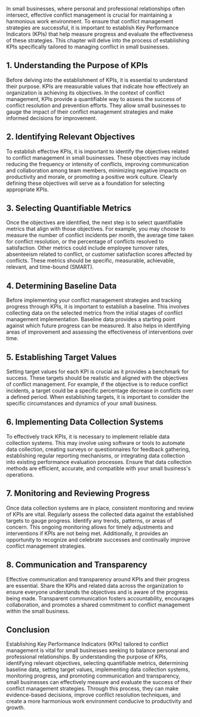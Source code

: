 
In small businesses, where personal and professional relationships often intersect, effective conflict management is crucial for maintaining a harmonious work environment. To ensure that conflict management strategies are successful, it is important to establish Key Performance Indicators (KPIs) that help measure progress and evaluate the effectiveness of these strategies. This chapter will delve into the process of establishing KPIs specifically tailored to managing conflict in small businesses.

## 1\. Understanding the Purpose of KPIs

Before delving into the establishment of KPIs, it is essential to understand their purpose. KPIs are measurable values that indicate how effectively an organization is achieving its objectives. In the context of conflict management, KPIs provide a quantifiable way to assess the success of conflict resolution and prevention efforts. They allow small businesses to gauge the impact of their conflict management strategies and make informed decisions for improvement.

## 2\. Identifying Relevant Objectives

To establish effective KPIs, it is important to identify the objectives related to conflict management in small businesses. These objectives may include reducing the frequency or intensity of conflicts, improving communication and collaboration among team members, minimizing negative impacts on productivity and morale, or promoting a positive work culture. Clearly defining these objectives will serve as a foundation for selecting appropriate KPIs.

## 3\. Selecting Quantifiable Metrics

Once the objectives are identified, the next step is to select quantifiable metrics that align with those objectives. For example, you may choose to measure the number of conflict incidents per month, the average time taken for conflict resolution, or the percentage of conflicts resolved to satisfaction. Other metrics could include employee turnover rates, absenteeism related to conflict, or customer satisfaction scores affected by conflicts. These metrics should be specific, measurable, achievable, relevant, and time-bound (SMART).

## 4\. Determining Baseline Data

Before implementing your conflict management strategies and tracking progress through KPIs, it is important to establish a baseline. This involves collecting data on the selected metrics from the initial stages of conflict management implementation. Baseline data provides a starting point against which future progress can be measured. It also helps in identifying areas of improvement and assessing the effectiveness of interventions over time.

## 5\. Establishing Target Values

Setting target values for each KPI is crucial as it provides a benchmark for success. These targets should be realistic and aligned with the objectives of conflict management. For example, if the objective is to reduce conflict incidents, a target could be a specific percentage decrease in conflicts over a defined period. When establishing targets, it is important to consider the specific circumstances and dynamics of your small business.

## 6\. Implementing Data Collection Systems

To effectively track KPIs, it is necessary to implement reliable data collection systems. This may involve using software or tools to automate data collection, creating surveys or questionnaires for feedback gathering, establishing regular reporting mechanisms, or integrating data collection into existing performance evaluation processes. Ensure that data collection methods are efficient, accurate, and compatible with your small business's operations.

## 7\. Monitoring and Reviewing Progress

Once data collection systems are in place, consistent monitoring and review of KPIs are vital. Regularly assess the collected data against the established targets to gauge progress. Identify any trends, patterns, or areas of concern. This ongoing monitoring allows for timely adjustments and interventions if KPIs are not being met. Additionally, it provides an opportunity to recognize and celebrate successes and continually improve conflict management strategies.

## 8\. Communication and Transparency

Effective communication and transparency around KPIs and their progress are essential. Share the KPIs and related data across the organization to ensure everyone understands the objectives and is aware of the progress being made. Transparent communication fosters accountability, encourages collaboration, and promotes a shared commitment to conflict management within the small business.

## Conclusion

Establishing Key Performance Indicators (KPIs) tailored to conflict management is vital for small businesses seeking to balance personal and professional relationships. By understanding the purpose of KPIs, identifying relevant objectives, selecting quantifiable metrics, determining baseline data, setting target values, implementing data collection systems, monitoring progress, and promoting communication and transparency, small businesses can effectively measure and evaluate the success of their conflict management strategies. Through this process, they can make evidence-based decisions, improve conflict resolution techniques, and create a more harmonious work environment conducive to productivity and growth.

